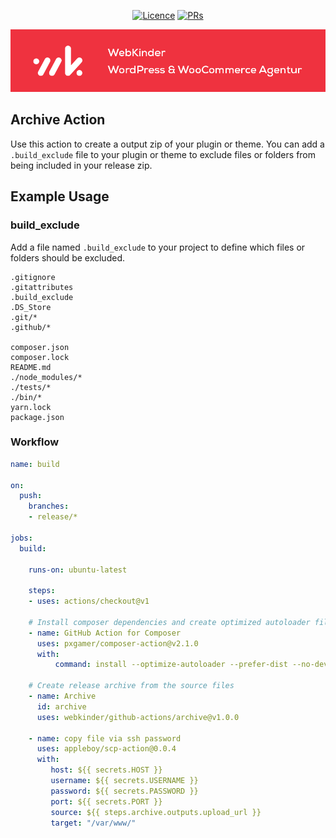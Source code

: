 <p align="center">
<a href="https://github.com/webkinder/github-actions"><img src="https://img.shields.io/github/license/webkinder/github-actions.svg" alt="Licence"></a>
<a href="https://github.com/webkinder/github-actions"><img src="https://img.shields.io/badge/PRs-welcome-brightgreen.svg?style=flat-square" alt="PRs"></a>
</p>


<center>
<a href="https://webkinder.ch">
<img src="https://raw.githubusercontent.com/webkinder/github-actions/master/webkinder-banner.png" alt="WebKinder" />
</a>
</center>

## Archive Action
Use this action to create a output zip of your plugin or theme.
You can add a `.build_exclude` file to your plugin or theme to exclude files or folders from being included in your release zip.

## Example Usage

### build_exclude
Add a file named `.build_exclude` to your project to define which files or folders should be excluded.
```
.gitignore
.gitattributes
.build_exclude
.DS_Store
.git/*
.github/*

composer.json
composer.lock
README.md
./node_modules/*
./tests/*
./bin/*
yarn.lock
package.json
```

### Workflow
``` yml
name: build

on:
  push:
    branches:
    - release/*

jobs:
  build:

    runs-on: ubuntu-latest

    steps:
    - uses: actions/checkout@v1

    # Install composer dependencies and create optimized autoloader file
    - name: GitHub Action for Composer
      uses: pxgamer/composer-action@v2.1.0
      with:
          command: install --optimize-autoloader --prefer-dist --no-dev

    # Create release archive from the source files
    - name: Archive
      id: archive
      uses: webkinder/github-actions/archive@v1.0.0
    
    - name: copy file via ssh password
      uses: appleboy/scp-action@0.0.4
      with:
         host: ${{ secrets.HOST }}
         username: ${{ secrets.USERNAME }}
         password: ${{ secrets.PASSWORD }}
         port: ${{ secrets.PORT }}
         source: ${{ steps.archive.outputs.upload_url }}
         target: "/var/www/"
       
```